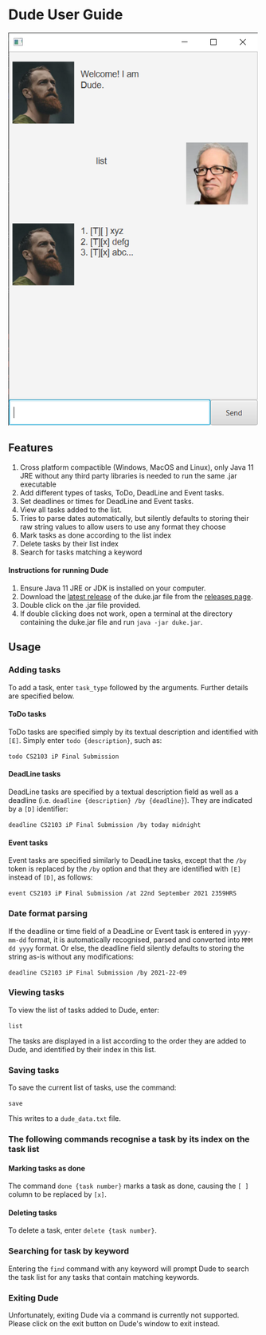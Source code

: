 # Dude User Guide

![Image of UI](./Ui.png)

## Features

1. Cross platform compactible (Windows, MacOS and Linux), only Java 11 JRE without any third party libraries is needed to run the same .jar executable
2. Add different types of tasks, ToDo, DeadLine and Event tasks.
3. Set deadlines or times for DeadLine and Event tasks.
4. View all tasks added to the list.
5. Tries to parse dates automatically, but silently defaults to storing their raw string values to allow users to use any format they choose
6. Mark tasks as done according to the list index
7. Delete tasks by their list index
8. Search for tasks matching a keyword

#### Instructions for running Dude
1. Ensure Java 11 JRE or JDK is installed on your computer.
2. Download the [latest release](https://github.com/mingyi456/ip/releases/download/A-Release/duke.jar) of the duke.jar file from the [releases page](https://github.com/mingyi456/ip/releases).
3. Double click on the .jar file provided. 
4. If double clicking does not work, open a terminal at the directory containing the duke.jar file and run `java -jar duke.jar`.

## Usage

### Adding tasks

To add a task, enter `task_type` followed by the arguments. Further details are specified below.

#### ToDo tasks

ToDo tasks are specified simply by its textual description and identified with `[E]`. Simply enter `todo {description}`, such as:

`todo CS2103 iP Final Submission`

#### DeadLine tasks

DeadLine tasks are specified by a textual description field as well as a deadline (i.e. `deadline {description} /by {deadline}`). They are indicated by a `[D]` identifier:

`deadline CS2103 iP Final Submission /by today midnight`

#### Event tasks

Event tasks are specified similarly to DeadLine tasks, except that the `/by` token is replaced by the `/by` option and that they are identified with `[E]` instead of `[D]`, as follows:

`event CS2103 iP Final Submission /at 22nd September 2021 2359HRS`

### Date format parsing 

If the deadline or time field of a DeadLine or Event task is entered in `yyyy-mm-dd` format, it is automatically recognised, parsed and converted into `MMM dd yyyy` format. Or else, the deadline field silently defaults to storing the string as-is without any modifications:

`deadline CS2103 iP Final Submission /by 2021-22-09`


### Viewing tasks

To view the list of tasks added to Dude, enter:

`list`

The tasks are displayed in a list according to the order they are added to Dude, and identified by their index in this list.

### Saving tasks

To save the current list of tasks, use the command:

`save`

This writes to a `dude_data.txt` file.

### The following commands recognise a task by its index on the task list

#### Marking tasks as done

The command `done {task number}` marks a task as done, causing the `[ ]` column to be replaced by `[x]`.

#### Deleting tasks

To delete a task, enter `delete {task number}`.  

### Searching for task by keyword

Entering the `find` command with any keyword will prompt Dude to search the task list for any tasks that contain matching keywords.

### Exiting Dude

Unfortunately, exiting Dude via a command is currently not supported. Please click on the exit button on Dude's window to exit instead.


